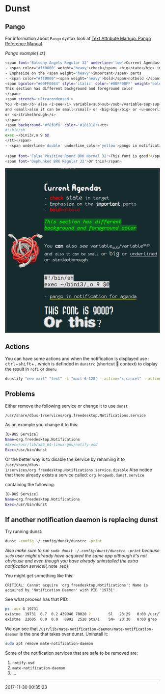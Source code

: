 # Dunst
## Pango
For information about `Pango` syntax look at [Text Attribute Markup: Pango Reference Manual][TAMPRM]

_Pango example_{.ct}
``` sh
<span font='Balcony Angels Regular 32' underline='low'>Current Agendas</span>
- <span color="#ff0000" weight='heavy'>check</span> <big>state</big> in target
- Emphasize on the <span weight='heavy'>important</span> parts
- <span color="#ff0000"><span weight='heavy'>bold</span>notbold </span>
<span bgcolor="#00FF0044" style='italic' color='#00FF00FF' weight='bold' stretch='expanded'>
This section has different background and foreground color
</span>
<span stretch='ultracondensed'>
You <b>can</b> also <i>see</i> variable<sub>sub</sub>/variable<sup>sup</sup> 
and <small>also it can be small</small> or <big>big</big> or <u>underlined</u>
or <s>strikethrough</s>
</span>
<span background='#f8f8f8' color='#181818'><tt>
#!/bin/sh
exec ~/bini3/,o 9 $@
</tt></span>
- <span underline='double' underline_color='yellow'>pango in notification for agenda</span>

<span font='False Positive Round BRK Normal 32'>This font is good?</span>
<span font='Dephunked BRK Regular 32'>Or this?</span>
```
![agenda.png](/img/agenda.png)
## Actions
You can have some actions and when the notification is displayed use :
<kbd>ctrl</kbd>+<kbd>shift</kbd>+<kbd>.</kbd> which is definded in `dunstrc` (shortcut  context) to display the result in `rofi` or `dmenu`

``` sh
dunstify "new mail" "text" -i "mail-6-128" --action="c,cancel" --action="r,reply"
```

## Problems
Either remove the following service or change it to use `dunst`

```bash
/usr/share/dbus-1/services/org.freedesktop.Notifications.service
```

As an example you change it to this:

```bash
[D-BUS Service]
Name=org.freedesktop.Notifications
#Exec=/usr/lib/x86_64-linux-gnu/notify-osd
Exec=/usr/bin/dunst
```

Or the better way is to disable the service by renaming it to
`/usr/share/dbus-1/services/org.freedesktop.Notifications.service.disable`
Also notice that there already exists a service called:
`org.knopwob.dunst.service`

containing the following:

```bash
[D-BUS Service]
Name=org.freedesktop.Notifications
Exec=/usr/bin/dunst
```

## If another notification daemon is replacing dunst
Try running dunst:
``` sh
dunst -config ~/.config/dunst/dunstrc -print
```
_Also make sure to run `sudo dunst -/.config/dunst/dunstrc -print` because `sudo` user might already have acquired the same app although it's not obviouse and even though you have already uninstalled the extra notification service!_{.note .red}

You might get something like this:
```
CRITICAL: Cannot acquire 'org.freedesktop.Notifications': Name is acquired by 'Notification Daemon' with PID '19731'.
```
See what process has that PID:
``` sh
ps -aux G 19731
existme  19731  0.7  0.2 439940 70020 ?        Sl   23:29   0:00 /usr/lib/mate-notification-daemon/mate-notification-daemon
existme  22605  0.0  0.0   8992  2528 pts/1    SN+  23:30   0:00 grep --color=always --exclude-dir=.bzr --exclude-dir=CVS --exclude-dir=.git --exclude-dir=.hg --exclude-dir=.svn 19731
```
We can see that `/usr/lib/mate-notification-daemon/mate-notification-daemon` is the one that takes over dunst. Uninstall it:
``` sh
sudo apt remove mate-notification-daemon
```

Some of the notification services that are safe to be removed are:
1. `notify-osd`
2. `mate-notification-daemon`
3. ...

-----------------------------------------
2017-11-30 00:35:23

[TAMPRM]: https://developer.gnome.org/pango/stable/PangoMarkupFormat.html